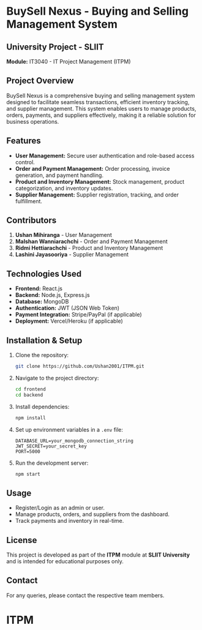 # BuySell Nexus - Buying and Selling Management System

## University Project - SLIIT
**Module:** IT3040 - IT Project Management (ITPM)

## Project Overview
BuySell Nexus is a comprehensive buying and selling management system designed to facilitate seamless transactions, efficient inventory tracking, and supplier management. This system enables users to manage products, orders, payments, and suppliers effectively, making it a reliable solution for business operations.

## Features
- **User Management:** Secure user authentication and role-based access control.
- **Order and Payment Management:** Order processing, invoice generation, and payment handling.
- **Product and Inventory Management:** Stock management, product categorization, and inventory updates.
- **Supplier Management:** Supplier registration, tracking, and order fulfillment.

## Contributors
1. **Ushan Mihiranga** - User Management
2. **Malshan Wanniarachchi** - Order and Payment Management
3. **Ridmi Hettiarachchi** - Product and Inventory Management
4. **Lashini Jayasooriya** - Supplier Management

## Technologies Used
- **Frontend:** React.js
- **Backend:** Node.js, Express.js
- **Database:** MongoDB
- **Authentication:** JWT (JSON Web Token)
- **Payment Integration:** Stripe/PayPal (if applicable)
- **Deployment:** Vercel/Heroku (if applicable)

## Installation & Setup
1. Clone the repository:
   ```sh
   git clone https://github.com/Ushan2001/ITPM.git
   ```
2. Navigate to the project directory:
   ```sh
   cd frontend
   cd backend
   ```
3. Install dependencies:
   ```sh
   npm install
   ```
4. Set up environment variables in a `.env` file:
   ```env
   DATABASE_URL=your_mongodb_connection_string
   JWT_SECRET=your_secret_key
   PORT=5000
   ```
5. Run the development server:
   ```sh
   npm start
   ```

## Usage
- Register/Login as an admin or user.
- Manage products, orders, and suppliers from the dashboard.
- Track payments and inventory in real-time.

## License
This project is developed as part of the **ITPM** module at **SLIIT University** and is intended for educational purposes only.

## Contact
For any queries, please contact the respective team members.
# ITPM
